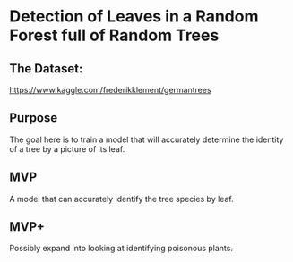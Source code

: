 # Detection of Leaves in a Random Forest full of Random Trees
## The Dataset:
https://www.kaggle.com/frederikklement/germantrees

## Purpose
The goal here is to train a model that will accurately determine the identity of a tree by a picture of its leaf.

## MVP
A model that can accurately identify the tree species by leaf. 

## MVP+
Possibly expand into looking at identifying poisonous plants.